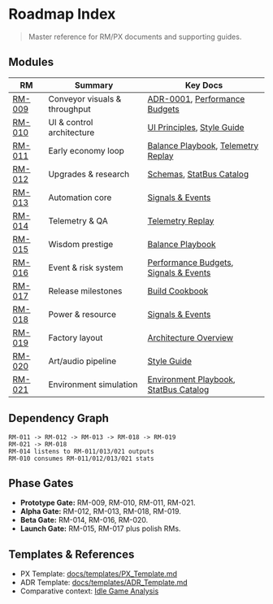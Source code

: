 # Roadmap Index

> Master reference for RM/PX documents and supporting guides.

## Modules
| RM | Summary | Key Docs |
| -- | ------- | -------- |
| [RM-009](RM-009.md) | Conveyor visuals & throughput | [ADR-0001](../adr/ADR-0001_conveyor-fidelity.md), [Performance Budgets](../quality/Performance_Budgets.md) |
| [RM-010](RM-010.md) | UI & control architecture | [UI Principles](../ux/UI_Principles.md), [Style Guide](../art/Style_Guide.md) |
| [RM-011](RM-011.md) | Early economy loop | [Balance Playbook](../design/Balance_Playbook.md), [Telemetry Replay](../quality/Telemetry_Replay.md) |
| [RM-012](RM-012.md) | Upgrades & research | [Schemas](../data/Schemas.md), [StatBus Catalog](../architecture/StatBus_Catalog.md) |
| [RM-013](RM-013.md) | Automation core | [Signals & Events](../architecture/Signals_Events.md) |
| [RM-014](RM-014.md) | Telemetry & QA | [Telemetry Replay](../quality/Telemetry_Replay.md) |
| [RM-015](RM-015.md) | Wisdom prestige | [Balance Playbook](../design/Balance_Playbook.md) |
| [RM-016](RM-016.md) | Event & risk system | [Performance Budgets](../quality/Performance_Budgets.md), [Signals & Events](../architecture/Signals_Events.md) |
| [RM-017](RM-017.md) | Release milestones | [Build Cookbook](../dev/Build_Cookbook.md) |
| [RM-018](RM-018.md) | Power & resource | [Signals & Events](../architecture/Signals_Events.md) |
| [RM-019](RM-019.md) | Factory layout | [Architecture Overview](../architecture/Overview.md) |
| [RM-020](RM-020.md) | Art/audio pipeline | [Style Guide](../art/Style_Guide.md) |
| [RM-021](RM-021.md) | Environment simulation | [Environment Playbook](../design/Environment_Playbook.md), [StatBus Catalog](../architecture/StatBus_Catalog.md) |

## Dependency Graph
```
RM-011 -> RM-012 -> RM-013 -> RM-018 -> RM-019
RM-021 -> RM-018
RM-014 listens to RM-011/013/021 outputs
RM-010 consumes RM-011/012/013/021 stats
```

## Phase Gates
- **Prototype Gate:** RM-009, RM-010, RM-011, RM-021.
- **Alpha Gate:** RM-012, RM-013, RM-018, RM-019.
- **Beta Gate:** RM-014, RM-016, RM-020.
- **Launch Gate:** RM-015, RM-017 plus polish RMs.

## Templates & References
- PX Template: [docs/templates/PX_Template.md](../templates/PX_Template.md)
- ADR Template: [docs/templates/ADR_Template.md](../templates/ADR_Template.md)
- Comparative context: [Idle Game Analysis](../analysis/IdleGameComparative.md)
